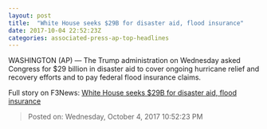 ```yaml
---
layout: post
title:  "White House seeks $29B for disaster aid, flood insurance"
date: 2017-10-04 22:52:23Z
categories: associated-press-ap-top-headlines
---
```


WASHINGTON (AP) — The Trump administration on Wednesday asked Congress for $29 billion in disaster aid to cover ongoing hurricane relief and recovery efforts and to pay federal flood insurance claims.


Full story on F3News: [White House seeks $29B for disaster aid, flood insurance](http://www.f3nws.com/n/2ajzrC)

> Posted on: Wednesday, October 4, 2017 10:52:23 PM
